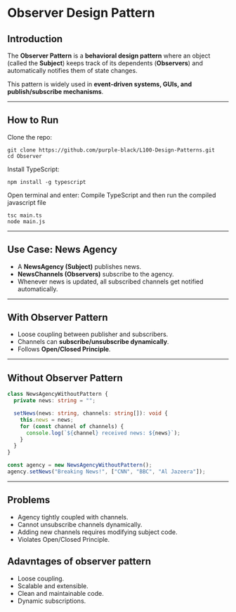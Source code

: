 # Observer Design Pattern

##  Introduction
The **Observer Pattern** is a **behavioral design pattern** where an object (called the **Subject**) keeps track of its dependents (**Observers**) and automatically notifies them of state changes.  

This pattern is widely used in **event-driven systems, GUIs, and publish/subscribe mechanisms**.

---
##  How to Run

Clone the repo:

```
git clone https://github.com/purple-black/L100-Design-Patterns.git
cd Observer
```

Install TypeScript:

```
npm install -g typescript
```

Open terminal and enter:
Compile TypeScript and then run the compiled javascript file

```
tsc main.ts
node main.js
```
---

## Use Case: News Agency
- A **NewsAgency (Subject)** publishes news.
- **NewsChannels (Observers)** subscribe to the agency.
- Whenever news is updated, all subscribed channels get notified automatically.

---

## With Observer Pattern
- Loose coupling between publisher and subscribers.
- Channels can **subscribe/unsubscribe dynamically**.
- Follows **Open/Closed Principle**.

---

## Without Observer Pattern
```ts
class NewsAgencyWithoutPattern {
  private news: string = "";

  setNews(news: string, channels: string[]): void {
    this.news = news;
    for (const channel of channels) {
      console.log(`${channel} received news: ${news}`);
    }
  }
}

const agency = new NewsAgencyWithoutPattern();
agency.setNews("Breaking News!", ["CNN", "BBC", "Al Jazeera"]);

```

---

## Problems

- Agency tightly coupled with channels.
- Cannot unsubscribe channels dynamically.
- Adding new channels requires modifying subject code.
- Violates Open/Closed Principle.

## Adavntages of observer pattern

- Loose coupling.
- Scalable and extensible.
- Clean and maintainable code.
- Dynamic subscriptions.
